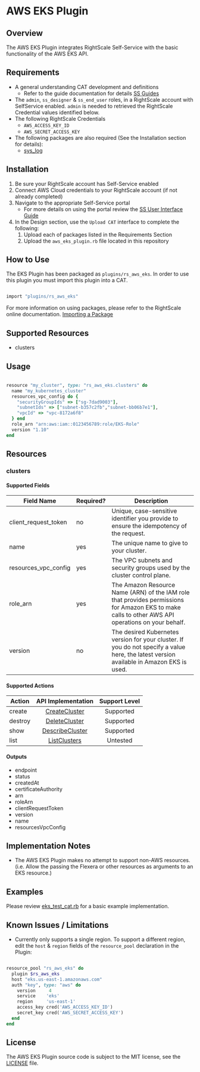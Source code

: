# AWS EKS Plugin

## Overview

The AWS EKS Plugin integrates RightScale Self-Service with the basic functionality of the AWS EKS API.

## Requirements

- A general understanding CAT development and definitions
  - Refer to the guide documentation for details [SS Guides](http://docs.rightscale.com/ss/guides/)
- The `admin`, `ss_designer` & `ss_end_user` roles, in a RightScale account with SelfService enabled.  `admin` is needed to retrieved the RightScale Credential values identified below.
- The following RightScale Credentials
  - `AWS_ACCESS_KEY_ID`
  - `AWS_SECRET_ACCESS_KEY`
- The following packages are also required (See the Installation section for details):
  - [sys_log](../../libraries/sys_log.rb)

## Installation

1. Be sure your RightScale account has Self-Service enabled
1. Connect AWS Cloud credentials to your RightScale account (if not already completed)
1. Navigate to the appropriate Self-Service portal
   - For more details on using the portal review the [SS User Interface Guide](http://docs.rightscale.com/ss/guides/ss_user_interface_guide.html)
1. In the Design section, use the `Upload CAT` interface to complete the following:
   1. Upload each of packages listed in the Requirements Section
   1. Upload the `aws_eks_plugin.rb` file located in this repository

## How to Use

The EKS Plugin has been packaged as `plugins/rs_aws_eks`. In order to use this plugin you must import this plugin into a CAT.

```ruby

import "plugins/rs_aws_eks"
```

For more information on using packages, please refer to the RightScale online documentation. [Importing a Package](http://docs.rightscale.com/ss/guides/ss_packaging_cats.html#importing-a-package)

## Supported Resources

- clusters

## Usage

```ruby

resource "my_cluster", type: "rs_aws_eks.clusters" do
  name "my_kubernetes_cluster"
  resources_vpc_config do {
    "securityGroupIds" => ["sg-7dad9003"],
    "subnetIds" => ["subnet-b357c2fb","subnet-bb06b7e1"],
    "vpcId" => "vpc-8172a6f8"
  } end
  role_arn "arn:aws:iam::0123456789:role/EKS-Role"
  version "1.10"
end
```

## Resources

### clusters

#### Supported Fields

| Field Name | Required? | Description |
|------------|-----------|-------------|
| client_request_token | no | Unique, case-sensitive identifier you provide to ensure the idempotency of the request. |
| name | yes | The unique name to give to your cluster. |
| resources_vpc_config | yes | The VPC subnets and security groups used by the cluster control plane. |
| role_arn | yes | The Amazon Resource Name (ARN) of the IAM role that provides permissions for Amazon EKS to make calls to other AWS API operations on your behalf.|
| version | no | The desired Kubernetes version for your cluster. If you do not specify a value here, the latest version available in Amazon EKS is used. |

#### Supported Actions

| Action | API Implementation | Support Level |
|--------------|:----:|:-------------:|
| create | [CreateCluster](https://docs.aws.amazon.com/eks/latest/APIReference/API_CreateCluster.html) | Supported |
| destroy | [DeleteCluster](https://docs.aws.amazon.com/eks/latest/APIReference/API_DeleteCluster.html) | Supported |
| show | [DescribeCluster](https://docs.aws.amazon.com/eks/latest/APIReference/API_DescribeCluster.html) | Supported |
| list | [ListClusters](https://docs.aws.amazon.com/eks/latest/APIReference/API_ListClusters.html) | Untested |

#### Outputs

- endpoint
- status
- createdAt
- certificateAuthority
- arn
- roleArn
- clientRequestToken
- version
- name
- resourcesVpcConfig

## Implementation Notes

- The AWS EKS Plugin makes no attempt to support non-AWS resources. (i.e. Allow the passing the Flexera or other resources as arguments to an EKS resource.)

## Examples

Please review [eks_test_cat.rb](./eks_test_cat.rb) for a basic example implementation.

## Known Issues / Limitations

- Currently only supports a single region.  To support a different region, edit the `host` & `region` fields of the `resource_pool` declaration in the Plugin:

```ruby

resource_pool "rs_aws_eks" do
  plugin $rs_aws_eks
  host "eks.us-east-1.amazonaws.com"
  auth "key", type: "aws" do
    version     4
    service    'eks'
    region     'us-east-1'
    access_key cred('AWS_ACCESS_KEY_ID')
    secret_key cred('AWS_SECRET_ACCESS_KEY')
  end
end
```

## License

The AWS EKS Plugin source code is subject to the MIT license, see the [LICENSE](../../LICENSE) file.
